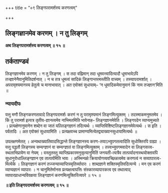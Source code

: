 +++
title = "०९ लिङ्गपरामर्शस्य करणत्वम्"

+++


## लिङ्गज्ञानमेव करणम् । न तु लिङ्गम्

**अथ लिङ्गपरामर्शस्य करणत्वम् ॥ १५ ॥**

## **तर्कताण्डवं**

लिङ्गज्ञानमेव करणम् । न तु लिङ्गम् । स तदा वह्निमान् तदा धूमवत्त्वादित्यादौ धूमाभावेऽपि तज्ज्ञानेनैवानुमितिदर्शनात् । न च तत्र धूमत्वं सादिकं लिङ्गान्तरमस्तीति वाच्यम् । तस्यापरामर्शात् । अपरामृश्यमानस्य हेतुत्वे च मानाभावात् । अत एवोक्तं सुधायाम्– ‘न धूमादिकमेवानुमानं किं नाम तज्ज्ञान’मिति ॥

### **न्यायदीपः**

यत्तु मणौ लिङ्गकरणतावादे लिङ्गपरामर्शः करणं न तु परामृश्यमानं लिङ्गमित्युक्तम् । तदस्माकमनुमतमेव । किं तु परामर्श इत्यत्र तृतीय-ज्ञानत्वमेव नाभिमतमिति भावेनाह– लिङ्गज्ञानमेवेति । लिङ्गपदेन व्याप्यमुच्यते । प्रत्यक्षेणानुमानेन शब्देन वा जातं यल्लिङ्गज्ञानं तदित्यर्थः । व्याप्तिविशिष्टलिङ्गज्ञानमेवेत्यर्थः । स इति । पर्वतादिः । अत एवोक्तं सुधायामिति । प्रत्यक्षवच्च प्रामाण्यमित्येतद्व्याख्यानसुधायामित्यर्थः ॥

उपलक्षणमेतत् । अन्यथाख्यातिवादसिद्धान्ते लिङ्गज्ञानस्य करण-तयाऽभ्युपगतत्वादिति सुधोक्तिरपि ग्राह्या । यत्तु पद्धतौ लिङ्गस्य सम्यग्ज्ञानं वा सम्यग्ज्ञातं वा लिङ्गमित्युक्तम् । तत्त्वभ्युपगमवादेन वा लिङ्गसत्त्व-स्थलाभिप्रायेण वा नेयम् । वस्तुतस्तु व्याप्तिप्रकारमनुसृत्यानुमितिं जनयती-त्यत्रैव तात्पर्यादनास्थयोक्तावपि सुधानुरोधाल्लिङ्गज्ञान एव तात्पर्यमिति भावः । अस्मिन्पक्षे क्रियायोगव्यवच्छिन्नत्वमेव करणत्वं न सव्यापारत्व-मित्येके । लिङ्गज्ञानं करणं तज्जन्याव्याप्तिस्मृतिर्व्यापारः । शाब्दज्ञाने शक्तिस्मृतिवदित्यन्ये । मन एव करणं व्याप्यज्ञानं व्यापारः । न चानुमितेर्मानस प्रत्यक्षत्वापत्तिः संस्कारव्यापारकत्व एव तथात्वाद् व्यापारप्राधान्यविवक्षया लिङ्गज्ञानं करणमित्युक्तिरित्यपरे ॥ १५ ॥

**॥ इति लिङ्गपरामर्शस्य करणत्वम् ॥ १५ ॥**

